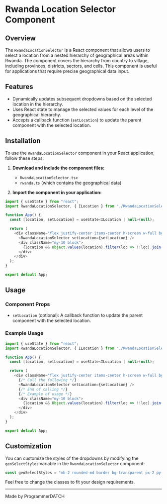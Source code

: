 # Rwanda Location Selector Component

## Overview

The `RwandaLocationSelector` is a React component that allows users to select a location from a nested hierarchy of geographical areas within Rwanda. The component covers the hierarchy from country to village, including provinces, districts, sectors, and cells. This component is useful for applications that require precise geographical data input.

## Features

- Dynamically updates subsequent dropdowns based on the selected location in the hierarchy.
- Uses React state to manage the selected values for each level of the geographical hierarchy.
- Accepts a callback function (`setLocation`) to update the parent component with the selected location.

## Installation

To use the `RwandaLocationSelector` component in your React application, follow these steps:

1. **Download and include the component files:**
   - `RwandaLocationSelector.tsx`
   - `rwanda.ts` (which contains the geographical data)

2. **Import the component in your application:**

```javascript
import { useState } from "react";
import RwandaLocationSelector, { ILocation } from "./RwandaLocationSelector";

function App() {
  const [location, setLocation] = useState<ILocation | null>(null);

  return (
    <div className="flex justify-center items-center h-screen w-full bg-black text-white flex-col gap-20">
      <RwandaLocationSelector setLocation={setLocation} />
      <div className="my-10 block">
        {location && Object.values(location).filter(loc => !!loc).join(' => ')}
      </div>
    </div>
  );
}

export default App;
```

## Usage

### Component Props

- `setLocation` (optional): A callback function to update the parent component with the selected location.

### Example Usage

```javascript
import { useState } from "react";
import RwandaLocationSelector, { ILocation } from "./RwandaLocationSelector";

function App() {
  const [location, setLocation] = useState<ILocation | null>(null);

  return (
    <div className="flex justify-center items-center h-screen w-full bg-black text-white flex-col gap-20">
      {/* Call the following */}
      <RwandaLocationSelector setLocation={setLocation} />
      {/* End of calling */}
      {/* Example of usage */}
      <div className="my-10 block">
        {location && Object.values(location).filter(loc => !!loc).join(' => ')}
      </div>
    </div>
  );
}

export default App;
```

## Customization

You can customize the styles of the dropdowns by modifying the `geoSelectStyles` variable in the `RwandaLocationSelector` component:

```javascript
const geoSelectStyles = "mb-2 rounded-md border bg-transparent px-2 py-2 mr-2 text-base text-white focus:border-primary focus-visible:shadow-none custom-select";
```

Feel free to change the classes to fit your design requirements.

---

Made by ProgrammerDATCH
